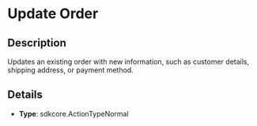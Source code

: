 
# Update Order

## Description

Updates an existing order with new information, such as customer details, shipping address, or payment method.

## Details

- **Type**: sdkcore.ActionTypeNormal
